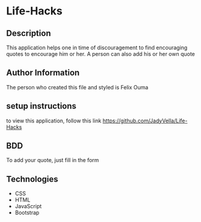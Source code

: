 # Life-Hacks

## Description
This application helps one in time of discouragement to find encouraging quotes to encourage him or her. A person can also add his or her own quote

## Author Information
The person who created this file and styled is Felix Ouma

## setup instructions
to view this application, follow this link https://github.com/JadyVella/Life-Hacks

## BDD
To add your quote, just fill in the form

## Technologies
* CSS
* HTML
* JavaScript
* Bootstrap
